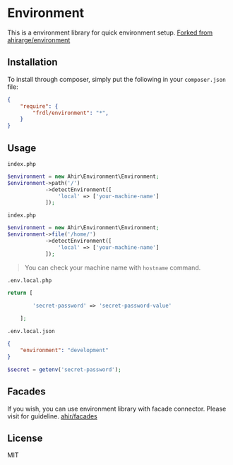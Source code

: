 # Environment

This is a environment library for quick environment setup. [Forked from ahirarge/environment](https://github.com/ahirarge/environment)

## Installation

To install through composer, simply put the following in your `composer.json` file:

```json
{
    "require": {
        "frdl/environment": "*",
    }
}
```

## Usage

`index.php`
```php 
$environment = new Ahir\Environment\Environment;
$environment->path('/')
            ->detectEnvironment([
                'local' => ['your-machine-name']
            ]);
```

`index.php`
```php 
$environment = new Ahir\Environment\Environment;
$environment->file('/home/')
            ->detectEnvironment([
                'local' => ['your-machine-name']
            ]);
```

> You can check your machine name with `hostname` command.

`.env.local.php`
```php 
return [
        
        'secret-password' => 'secret-password-value'

    ];
```

`.env.local.json`
```json
{
    "environment": "development"
}
```

```php
$secret = getenv('secret-password');
```

## Facades 

If you wish, you can use environment library with facade connector. Please visit for guideline. [ahir/facades](https://github.com/ahirarge/facades)

## License

MIT
